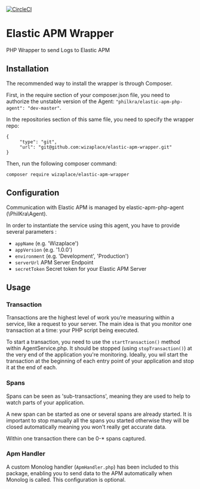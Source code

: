 [![CircleCI](https://circleci.com/gh/wizaplace/elastic-apm-wrapper.svg?style=svg&circle-token=6c0dadd3c5c190c95ac1ba88eacdc164861e7443)](https://circleci.com/gh/wizaplace/elastic-apm-wrapper)

# Elastic APM Wrapper

PHP Wrapper to send Logs to Elastic APM

## Installation

The recommended way to install the wrapper is through Composer.

First, in the require section of your composer.json file, you need to authorize the unstable version of the Agent:
`"philkra/elastic-apm-php-agent": "dev-master"`.

In the repositories section of this same file, you need to specify the wrapper repo:

    {
         "type": "git",
         "url": "git@github.com:wizaplace/elastic-apm-wrapper.git"
    }

Then, run the following composer command:

```composer require wizaplace/elastic-apm-wrapper```

## Configuration

Communication with Elastic APM is managed by elastic-apm-php-agent (\PhilKra\Agent).

In order to instantiate the service using this agent, you have to provide several parameters :
- `appName` (e.g. 'Wizaplace')
- `appVersion` (e.g. '1.0.0')
- `environment` (e.g. 'Development', 'Production')
- `serverUrl` APM Server Endpoint
- `secretToken` Secret token for your Elastic APM Server

## Usage

### Transaction
Transactions are the highest level of work you’re measuring within a service, like a request to your server.
The main idea is that you monitor one transaction at a time: your PHP script being executed.


To start a transaction, you need to use the ```startTransaction()``` method within AgentService.php.
It should be stopped (using ```stopTransaction()```) at the very end of the application you're monitoring.
Ideally, you wil start the transaction at the beginning of each entry point of your application
and stop it at the end of each.

### Spans
Spans can be seen as 'sub-transactions', meaning they are used to help to watch parts of your application.

A new span can be started as one or several spans are already started. It is important to stop manually all the spans you started otherwise they will be closed automatically meaning you won't really get accurate data.

Within one transaction there can be 0-* spans captured.

### Apm Handler
A custom Monolog handler (`ApmHandler.php`) has been included to this package, enabling you to send data to the APM automatically when Monolog is called.
This configuration is optional.


